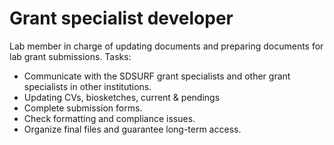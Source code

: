# Grant specialist developer
Lab member in charge of updating documents and preparing documents for lab grant submissions.
Tasks:
+ Communicate with the SDSURF grant specialists and other grant specialists in other institutions.
+ Updating CVs, biosketches, current & pendings
+ Complete submission forms.
+ Check formatting and compliance issues.
+ Organize final files and guarantee long-term access.
